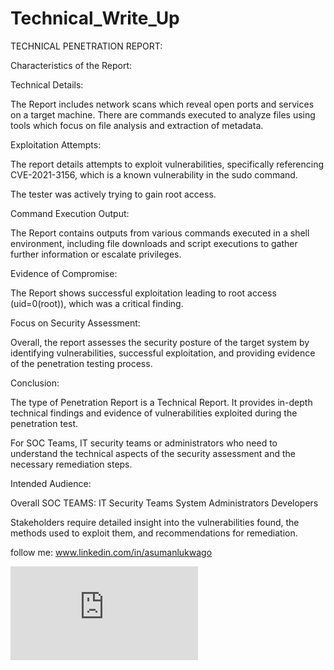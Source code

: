 # Technical_Write_Up
TECHNICAL PENETRATION REPORT:

Characteristics of the Report:

Technical Details:

The Report includes network scans which reveal open ports and services on a target machine.
There are commands executed to analyze files using tools which focus on file analysis and extraction of metadata.

Exploitation Attempts:

The report details attempts to exploit vulnerabilities, specifically referencing CVE-2021-3156, which is a known vulnerability in the sudo command. 

The tester was actively trying to gain root access.

Command Execution Output:

The Report contains outputs from various commands executed in a shell environment, including file downloads and script executions to gather further information or escalate privileges.

Evidence of Compromise:

The Report shows successful exploitation leading to root access (uid=0(root)), which was a critical finding.

Focus on Security Assessment:

Overall, the report assesses the security posture of the target system by identifying vulnerabilities, successful exploitation, and providing evidence of the penetration testing process.

Conclusion:

The type of Penetration Report is a Technical Report. 
It provides in-depth technical findings and evidence of vulnerabilities exploited during the penetration test.

For SOC Teams, IT security teams or administrators who need to understand the technical aspects of the security assessment and the necessary remediation steps.

Intended Audience:

Overall SOC TEAMS:
IT Security Teams
System Administrators
Developers

Stakeholders require detailed insight into the vulnerabilities found, the methods used to exploit them, and recommendations for remediation.

follow me: www.linkedin.com/in/asumanlukwago 
<iframe src="https://tryhackme.com/api/v2/badges/public-profile?userPublicId=1032228" style='border:none;'></iframe>

